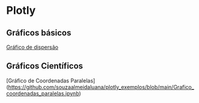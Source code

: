 # Plotly

## Gráficos básicos
[Gráfico de dispersão](https://github.com/souzaalmeidaluana/plotly_exemplos/blob/main/Grafico_Dispersao.ipynb)

## Gráficos Científicos
[Gráfico de Coordenadas Paralelas] (https://github.com/souzaalmeidaluana/plotly_exemplos/blob/main/Grafico_coordenadas_paralelas.ipynb)
